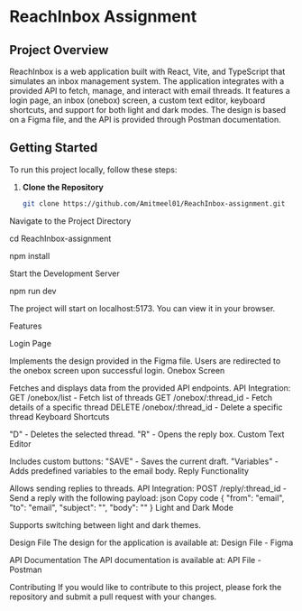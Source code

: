 # ReachInbox Assignment

## Project Overview

ReachInbox is a web application built with React, Vite, and TypeScript that simulates an inbox management system. The application integrates with a provided API to fetch, manage, and interact with email threads. It features a login page, an inbox (onebox) screen, a custom text editor, keyboard shortcuts, and support for both light and dark modes. The design is based on a Figma file, and the API is provided through Postman documentation.

## Getting Started

To run this project locally, follow these steps:

1. **Clone the Repository**

   ```bash
   git clone https://github.com/Amitmeel01/ReachInbox-assignment.git
Navigate to the Project Directory


cd ReachInbox-assignment

npm install


Start the Development Server


npm run dev


The project will start on localhost:5173. You can view it in your browser.

Features


Login Page

Implements the design provided in the Figma file.
Users are redirected to the onebox screen upon successful login.
Onebox Screen

Fetches and displays data from the provided API endpoints.
API Integration:
GET /onebox/list - Fetch list of threads
GET /onebox/:thread_id - Fetch details of a specific thread
DELETE /onebox/:thread_id - Delete a specific thread
Keyboard Shortcuts

"D" - Deletes the selected thread.
"R" - Opens the reply box.
Custom Text Editor

Includes custom buttons:
"SAVE" - Saves the current draft.
"Variables" - Adds predefined variables to the email body.
Reply Functionality

Allows sending replies to threads.
API Integration:
POST /reply/:thread_id - Send a reply with the following payload:
json
Copy code
{
  "from": "email",
  "to": "email",
  "subject": "",
  "body": "<html></html>"
}
Light and Dark Mode

Supports switching between light and dark themes.

Design File
The design for the application is available at:
Design File - Figma

API Documentation
The API documentation is available at:
API File - Postman

Contributing
If you would like to contribute to this project, please fork the repository and submit a pull request with your changes.

